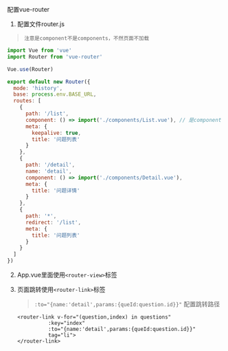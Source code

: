 配置vue-router
1. 配置文件router.js
 > `注意是component不是components，不然页面不加载`
```javascript
import Vue from 'vue'
import Router from 'vue-router'

Vue.use(Router)

export default new Router({
  mode: 'history',
  base: process.env.BASE_URL,
  routes: [
    {
      path: '/list',
      component: () => import('./components/List.vue'), // 是component
      meta: {
        keepalive: true,
        title: '问题列表'
      }
    },
    {
      path: '/detail',
      name: 'detail',
      component: () => import('./components/Detail.vue'),
      meta: {
        title: '问题详情'
      }
    },
    {
      path: '*',
      redirect: '/list',
      meta: {
        title: '问题列表'
      }
    }
  ]
})

```

2. App.vue里面使用`<router-view>`标签

3. 页面跳转使用`<router-link>`标签
    > `:to="{name:'detail',params:{queId:question.id}}"` 配置跳转路径
    ```vue
    <router-link v-for="(question,index) in questions"
              :key="index"
              :to="{name:'detail',params:{queId:question.id}}"
              tag="li">
    </router-link>
    ```
